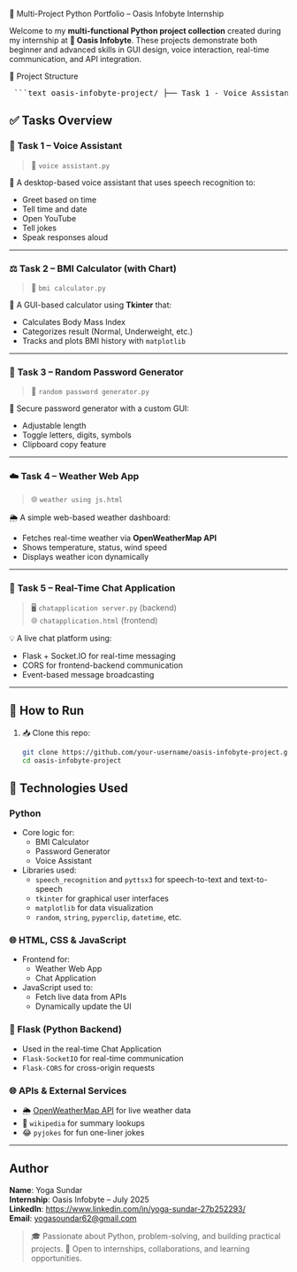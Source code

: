  🚀 Multi-Project Python Portfolio – Oasis Infobyte Internship

Welcome to my **multi-functional Python project collection** created during my internship at **🌟 Oasis Infobyte**. These projects demonstrate both beginner and advanced skills in GUI design, voice interaction, real-time communication, and API integration.

 📁 Project Structure

<pre> ```text oasis-infobyte-project/ ├── Task 1 - Voice Assistant/ │ └── voice assistant.py ├── Task 2 - BMI Calculator/ │ └── bmi calculator.py ├── Task 3 - Random Password Generator/ │ └── random password generator.py ├── Task 4 - Weather App/ │ └── weather using js.html ├── Task 5 - Chat Application/ │ ├── chatapplication server.py # Flask backend │ └── chatapplication.html # Frontend interface └── README.md ``` </pre>

## ✅ Tasks Overview

### 🧠 **Task 1 – Voice Assistant**
> 📌 `voice assistant.py`

🎤 A desktop-based voice assistant that uses speech recognition to:
- Greet based on time
- Tell time and date
- Open YouTube
- Tell jokes
- Speak responses aloud

---

### ⚖️ **Task 2 – BMI Calculator (with Chart)**
> 📌 `bmi calculator.py`

🧮 A GUI-based calculator using **Tkinter** that:
- Calculates Body Mass Index
- Categorizes result (Normal, Underweight, etc.)
- Tracks and plots BMI history with `matplotlib`

---

### 🔐 **Task 3 – Random Password Generator**
> 📌 `random password generator.py`

🔏 Secure password generator with a custom GUI:
- Adjustable length
- Toggle letters, digits, symbols
- Clipboard copy feature

---

### ☁️ **Task 4 – Weather Web App**
> 🌐 `weather using js.html`

🌦️ A simple web-based weather dashboard:
- Fetches real-time weather via **OpenWeatherMap API**
- Shows temperature, status, wind speed
- Displays weather icon dynamically

---

### 💬 **Task 5 – Real-Time Chat Application**
> 🖥️ `chatapplication server.py` (backend)  
> 🌐 `chatapplication.html` (frontend)

💡 A live chat platform using:
- Flask + Socket.IO for real-time messaging
- CORS for frontend-backend communication
- Event-based message broadcasting

---

## 🏁 How to Run

1. 📥 Clone this repo:
   ```bash
   git clone https://github.com/your-username/oasis-infobyte-project.git
   cd oasis-infobyte-project
## 🔧 Technologies Used

###  Python
- Core logic for:
  - BMI Calculator
  - Password Generator
  - Voice Assistant
- Libraries used:
  - `speech_recognition` and `pyttsx3` for speech-to-text and text-to-speech
  - `tkinter` for graphical user interfaces
  - `matplotlib` for data visualization
  - `random`, `string`, `pyperclip`, `datetime`, etc.

### 🌐 HTML, CSS & JavaScript
- Frontend for:
  - Weather Web App
  - Chat Application
- JavaScript used to:
  - Fetch live data from APIs
  - Dynamically update the UI

### 🧠 Flask (Python Backend)
- Used in the real-time Chat Application
- `Flask-SocketIO` for real-time communication
- `Flask-CORS` for cross-origin requests

### 🌐 APIs & External Services
- 🌦️ [OpenWeatherMap API](https://openweathermap.org/) for live weather data
- 🧠 `wikipedia` for summary lookups
- 😂 `pyjokes` for fun one-liner jokes


---

##  Author

**Name**: Yoga Sundar  
**Internship**: Oasis Infobyte – July 2025   
**LinkedIn**: https://www.linkedin.com/in/yoga-sundar-27b252293/  
**Email**: yogasoundar62@gmail.com

> 🎓 Passionate about Python, problem-solving, and building practical projects.
> 🚀 Open to internships, collaborations, and learning opportunities.

